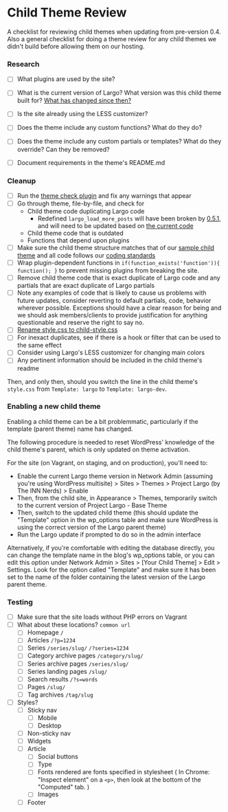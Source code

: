 # Child Theme Review

A checklist for reviewing child themes when updating from pre-version 0.4. Also a general checklist for doing a theme review for any child themes we didn't build before allowing them on our hosting.

### Research

- [ ] What plugins are used by the site?
- [ ] What is the current version of Largo? What version was this child theme built for? [What has changed since then?](https://github.com/INN/Largo/releases)
- [ ] Is the site already using the LESS customizer?
- [ ] Does the theme include any custom functions? What do they do?
- [ ] Does the theme include any custom partials or templates? What do they override? Can they be removed?
- [ ] Document requirements in the theme's README.md


### Cleanup

- [ ] Run the [theme check plugin](https://wordpress.org/plugins/theme-check/) and fix any warnings that appear
- [ ] Go through theme, file-by-file, and check for
	- Child theme code duplicating Largo code
		- Redefined `largo_load_more_posts` will have been broken by [0.5.1](https://github.com/INN/Largo/releases/tag/v0.5.1), and will need to be updated based on [the current code](https://github.com/INN/Largo/blob/master/inc/ajax-functions.php#L70)
	- Child theme code that is outdated
	- Functions that depend upon plugins
- [ ] Make sure the child theme structure matches that of our [sample child theme](https://github.com/INN/Largo-Sample-Child-Theme) and all code follows our [coding standards](/style-guides/code)
- [ ] Wrap plugin-dependent functions in `if(function_exists('function')){ function(); }` to prevent missing plugins from breaking the site.
- [ ] Remove child theme code that is exact duplicate of Largo code and any partials that are exact duplicate of Largo partials
- [ ] Note any examples of code that is likely to cause us problems with future updates, consider reverting to default partials, code, behavior wherever possible. Exceptions should have a clear reason for being and we should ask members/clients to provide justification for anything questionable and reserve the right to say no.
- [ ] [Rename style.css to child-style.css](https://github.com/INN/Largo-Sample-Child-Theme/issues/14)
- [ ] For inexact duplicates, see if there is a hook or filter that can be used to the same effect
- [ ] Consider using Largo's LESS customizer for changing main colors
- [ ] Any pertinent information should be included in the child theme's readme

Then, and only then, should you switch the line in the child theme's `style.css` from `Template: largo` to `Template: largo-dev`.


### Enabling a new child theme

Enabling a child theme can be a bit problemmatic, particularly if the template (parent theme) name has changed.

The following procedure is needed to reset WordPress' knowledge of the child theme's parent, which is only updated on theme activation. 

For the site (on Vagrant, on staging, and on production), you'll need to:

- Enable the current Largo theme version in Network Admin (assuming you're using WordPress multisite) > Sites > Themes > Project Largo (by The INN Nerds) > Enable
- Then, from the child site, in Appearance > Themes, temporarily switch to the current version of Project Largo - Base Theme
- Then, switch to the updated child theme (this should update the "Template" option in the wp_options table and make sure WordPress is using the correct version of the Largo parent theme)
- Run the Largo update if prompted to do so in the admin interface

Alternatively, if you're comfortable with editing the database directly, you can change the template name in the blog's wp_options table, or you can edit this option under Network Admin > Sites > [Your Child Theme] > Edit > Settings. Look for the option called "Template" and make sure it has been set to the name of the folder containing the latest version of the Largo parent theme.


### Testing

- [ ] Make sure that the site loads without PHP errors on Vagrant
- [ ] What about these locations? `common url`
	- [ ] Homepage `/`
	- [ ] Articles `/?p=1234`
	- [ ] Series `/series/slug/` `/?series=1234`
	- [ ] Category archive pages `/category/slug/`
	- [ ] Series archive pages `/series/slug/`
	- [ ] Series landing pages `/slug/`
	- [ ] Search results `/?s=words`
	- [ ] Pages `/slug/`
	- [ ] Tag archives `/tag/slug`
- [ ] Styles?
	- [ ] Sticky nav
		- [ ] Mobile
		- [ ] Desktop
	- [ ] Non-sticky nav
	- [ ] Widgets
	- [ ] Article
		- [ ] Social buttons
		- [ ] Type
		- [ ] Fonts rendered are fonts specified in stylesheet ( In Chrome: "Inspect element" on a `<p>`, then look at the bottom of the "Computed" tab. )
		- [ ] Images
	- [ ] Footer
